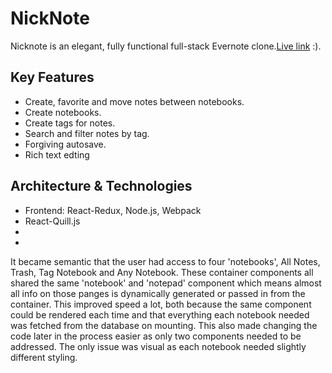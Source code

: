 # NickNote
Nicknote is an elegant, fully functional full-stack Evernote clone.[Live link](https://nicknote.herokuapp.com/) :).

## Key Features
 * Create, favorite and move notes between notebooks.
 * Create notebooks.
 * Create tags for notes.
 * Search and filter notes by tag.
 * Forgiving autosave.
 * Rich text edting

## Architecture & Technologies
  * Frontend: React-Redux, Node.js, Webpack
  * React-Quill.js
  * 
  * 

It became semantic that the user had access to four 'notebooks', All Notes, Trash, Tag Notebook and Any Notebook. These container components all shared the same 'notebook' and 'notepad' component which means almost all info on those panges is dynamically generated or passed in from the container. This improved speed a lot, both because the same component could be rendered each time and that everything each notebook needed was fetched from the database on mounting. This also made changing the code later in the process easier as only two components needed to be addressed. The only issue was visual as each notebook needed slightly different styling.





